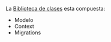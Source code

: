 La [Biblioteca de clases](Biblioteca%20de%20clases.md) esta compuesta:
- Modelo
- Context
- Migrations

